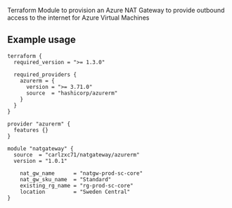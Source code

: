 Terraform Module to provision an Azure NAT Gateway to provide outbound access to the internet for Azure Virtual Machines

## Example usage
```hcl
terraform {
  required_version = ">= 1.3.0"

  required_providers {
    azurerm = {
      version = ">= 3.71.0"
      source  = "hashicorp/azurerm"
    }
  }
}

provider "azurerm" {
  features {}
}

module "natgateway" {
  source  = "carlzxc71/natgateway/azurerm"
  version = "1.0.1"

    nat_gw_name      = "natgw-prod-sc-core"
    nat_gw_sku_name  = "Standard"
    existing_rg_name = "rg-prod-sc-core"
    location         = "Sweden Central"
}
```